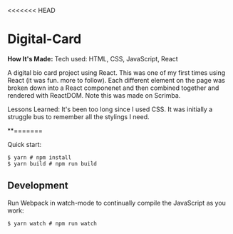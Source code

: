 <<<<<<< HEAD
# Digital-Card

**How It's Made:**
Tech used: HTML, CSS, JavaScript, React

A digital bio card project using React. This was one of my first times using React (it was fun. more to follow). Each different element on the page was broken down into a React componenet and then combined together and rendered with ReactDOM. Note this was made on Scrimba.


Lessons Learned:
It's been too long since I used CSS. It was initially a struggle bus to remember all the stylings I need. 

**=======

Quick start:

```
$ yarn # npm install
$ yarn build # npm run build
````

## Development

Run Webpack in watch-mode to continually compile the JavaScript as you work:

```
$ yarn watch # npm run watch
```

